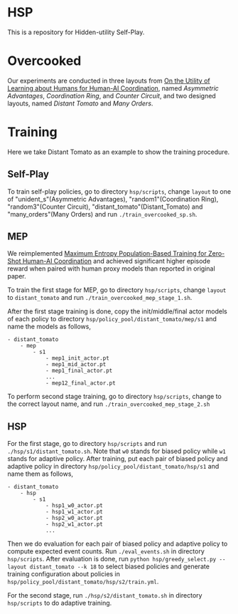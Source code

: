 # HSP
This is a repository for Hidden-utility Self-Play.

# Overcooked
Our experiments are conducted in three layouts from [On the Utility of Learning about Humans for Human-AI Coordination](https://github.com/HumanCompatibleAI/human_aware_rl/tree/neurips2019), named *Asymmetric Advantages*, *Coordination Ring*, and *Counter Circuit*,  and two designed layouts, named *Distant Tomato* and *Many Orders*.

# Training
Here we take Distant Tomato as an example to show the training procedure.

## Self-Play

To train self-play policies, go to directory `hsp/scripts`, change `layout` to one of "unident_s"(Asymmetric Advantages), "random1"(Coordination Ring), "random3"(Counter Circuit), "distant_tomato"(Distant_Tomato) and "many_orders"(Many Orders) and run `./train_overcooked_sp.sh`.

## MEP
We reimplemented [Maximum Entropy Population-Based Training for Zero-Shot Human-AI Coordination](https://github.com/ruizhaogit/maximum_entropy_population_based_training) and achieved significant higher episode reward when paired with human proxy models than reported in original paper. 

To train the first stage for MEP, go to directory `hsp/scripts`, change `layout` to `distant_tomato` and run `./train_overcooked_mep_stage_1.sh`.

After the first stage training is done, copy the init/middle/final actor models of each policy to directory `hsp/policy_pool/distant_tomato/mep/s1` and name the models as follows,
```
- distant_tomato
    - mep
        - s1
            - mep1_init_actor.pt
            - mep1_mid_actor.pt
            - mep1_final_actor.pt
            ...
            - mep12_final_actor.pt
```

To perform second stage training, go to directory `hsp/scripts`, change to the correct layout name, and run `./train_overcooked_mep_stage_2.sh`

## HSP
For the first stage, go to directory `hsp/scripts` and run `./hsp/s1/distant_tomato.sh`. Note that `w0` stands for biased policy while `w1` stands for adaptive policy. After training, put each pair of biased policy and adaptive policy in directory `hsp/policy_pool/distant_tomato/hsp/s1` and name them as follows,
```
- distant_tomato
    - hsp
        - s1
            - hsp1_w0_actor.pt
            - hsp1_w1_actor.pt
            - hsp2_w0_actor.pt
            - hsp2_w1_actor.pt
            ...
```



Then we do evaluation for each pair of biased policy and adaptive policy to compute expected event counts. Run `./eval_events.sh` in directory `hsp/scripts`. After evaluation is done, run `python hsp/greedy_select.py --layout distant_tomato --k 18` to select biased policies and generate training configuration about policies in `hsp/policy_pool/distant_tomato/hsp/s2/train.yml`.

For the second stage, run `./hsp/s2/distant_tomato.sh` in directory `hsp/scripts` to do adaptive training.
